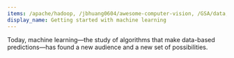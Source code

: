 ```yaml
---
items: /apache/hadoop, /jbhuang0604/awesome-computer-vision, /GSA/data, /GoogleTrends/data, /nationalparkservice/data, /fivethirtyeight/data, /beamandrew/medical-data, /src-d/awesome-machine-learning-on-source-code, /igrigorik/decisiontree, /keon/awesome-nlp, /openai/gym, /aikorea/awesome-rl, /umutisik/Eigentechno, /jpmckinney/tf-idf-similarity, /scikit-learn-contrib/lightning, /gwding/draw_convnet, /scikit-learn/scikit-learn, /tensorflow/tensorflow, /Theano/Theano, /shogun-toolbox/shogun, /davisking/dlib, /apache/predictionio, /deepmind/pysc2, /gokceneraslan/awesome-deepbio, /buriburisuri/ByteNet, /josephmisiti/awesome-machine-learning, /ujjwalkarn/Machine-Learning-Tutorials, /ChristosChristofidis/awesome-deep-learning, /fastai/courses, /jtoy/awesome-tensorflow, /nlintz/TensorFlow-Tutorials, /pkmital/tensorflow_tutorials
display_name: Getting started with machine learning
---
```

Today, machine learning—the study of algorithms that make data-based predictions—has found a new audience and a new set of possibilities.
